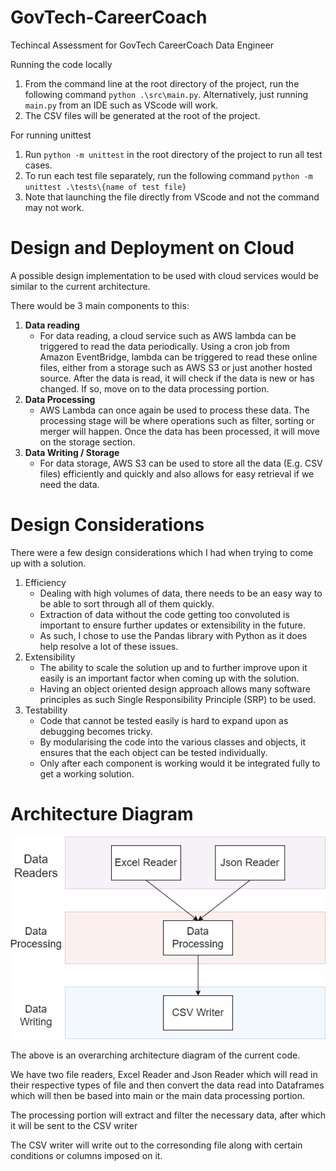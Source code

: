 # GovTech-CareerCoach
Techincal Assessment for GovTech CareerCoach Data Engineer

Running the code locally
1. From the command line at the root directory of the project, run the following command `python .\src\main.py`.
Alternatively, just running `main.py` from an IDE such as VScode will work.
2. The CSV files will be generated at the root of the project.

For running unittest
1. Run `python -m unittest` in the root directory of the project to run all test cases.
2. To run each test file separately, run the following command `python -m unittest .\tests\{name of test file}`
3. Note that launching the file directly from VScode and not the command may not work.

# Design and Deployment on Cloud
A possible design implementation to be used with cloud services would be similar to the current architecture.

There would be 3 main components to this:
1. __Data reading__
    - For data reading, a cloud service such as AWS lambda can be triggered to read the data periodically. Using a cron job from Amazon EventBridge, lambda can be triggered to read these online files, either from a storage such as AWS S3 or just another hosted source. After the data is read, it will check if the data is new or has changed. If so, move on to the data processing portion.
2. __Data Processing__
    - AWS Lambda can once again be used to process these data. The processing stage will be where operations such as filter, sorting or merger will happen. Once the data has been processed, it will move on the storage section. 
3. __Data Writing / Storage__
    - For data storage, AWS S3 can be used to store all the data (E.g. CSV files) efficiently and quickly and also allows for easy retrieval if we need the data.

# Design Considerations
There were a few design considerations which I had when trying to come up with a solution.
1. Efficiency
    - Dealing with high volumes of data, there needs to be an easy way to be able to sort through all of them quickly. 
    - Extraction of data without the code getting too convoluted is important to ensure further updates or extensibility in the future.
    - As such, I chose to use the Pandas library with Python as it does help resolve a lot of these issues.
2. Extensibility
    - The ability to scale the solution up and to further improve upon it easily is an important factor when coming up with the solution. 
    - Having an object oriented design approach allows many software principles as such Single Responsibility Principle (SRP) to be used.
3. Testability
    - Code that cannot be tested easily is hard to expand upon as debugging becomes tricky.
    - By modularising the code into the various classes and objects, it ensures that the each object can be tested individually.
    - Only after each component is working would it be integrated fully to get a working solution. 


# Architecture Diagram
![Architecture Diagram](./img/GovTech%20Archi.png)

The above is an overarching architecture diagram of the current code. 

We have two file readers, Excel Reader and Json Reader which will read in their respective types of file and then convert the data read into Dataframes which will then be based into main or the main data processing portion. 

The processing portion will extract and filter the necessary data, after which it will be sent to the CSV writer

The CSV writer will write out to the corresonding file along with certain conditions or columns imposed on it. 